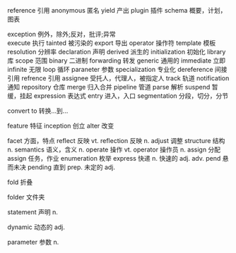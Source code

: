 
reference 引用 
anonymous 匿名
yield 产出
plugin 插件
schema 概要，计划，图表

exception 例外，除外;反对，批评;异常   
execute 执行
tainted 被污染的
export 导出
operator 操作符
template 模板
resolution 分辨率
declaration 声明
derived 派生的
initialization 初始化
library 库
scope 范围
binary 二进制
forwarding 转发
generic 通用的
immediate 立即
infinite 无限
loop 循环
paraneter 参数
specialization 专业化
dereference 间接引用
refrence 引用
assignee 受托人，代理人，被指定人
track 轨道
notification 通知
repository 仓库
merge 归入合并
pipeline 管道
parse 解析
suspend 暂缓，挂起
expression 表达式
entry 进入，入口
segmentation 分段，切分，分节

convert to 转换...到...

feature 特征
inception 创立
alter 改变

facet 方面，特点
reflect 反映 vt.
reflection 反映 n.
adjust 调整
structure 结构 n.
semantics 语义，含义 n.
operate 操作 vt.
operator 操作员 n.
assign 分配
assign 任务，作业
enumeration 枚举
express 快递 n. 快速的 adj. adv.
pend 悬而未决
pending 直到 prep. 未定的 adj.

fold 折叠

folder 文件夹

statement 声明 n.

dynamic 动态的 adj.

parameter 参数 n.
